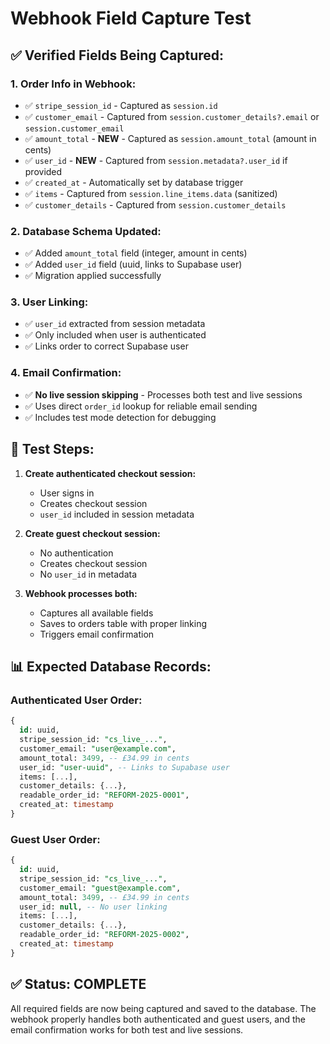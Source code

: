 # Webhook Field Capture Test

## ✅ **Verified Fields Being Captured:**

### 1. **Order Info in Webhook:**
- ✅ `stripe_session_id` - Captured as `session.id`
- ✅ `customer_email` - Captured from `session.customer_details?.email` or `session.customer_email`
- ✅ `amount_total` - **NEW** - Captured as `session.amount_total` (amount in cents)
- ✅ `user_id` - **NEW** - Captured from `session.metadata?.user_id` if provided
- ✅ `created_at` - Automatically set by database trigger
- ✅ `items` - Captured from `session.line_items.data` (sanitized)
- ✅ `customer_details` - Captured from `session.customer_details`

### 2. **Database Schema Updated:**
- ✅ Added `amount_total` field (integer, amount in cents)
- ✅ Added `user_id` field (uuid, links to Supabase user)
- ✅ Migration applied successfully

### 3. **User Linking:**
- ✅ `user_id` extracted from session metadata
- ✅ Only included when user is authenticated
- ✅ Links order to correct Supabase user

### 4. **Email Confirmation:**
- ✅ **No live session skipping** - Processes both test and live sessions
- ✅ Uses direct `order_id` lookup for reliable email sending
- ✅ Includes test mode detection for debugging

## 🧪 **Test Steps:**

1. **Create authenticated checkout session:**
   - User signs in
   - Creates checkout session
   - `user_id` included in session metadata

2. **Create guest checkout session:**
   - No authentication
   - Creates checkout session
   - No `user_id` in metadata

3. **Webhook processes both:**
   - Captures all available fields
   - Saves to orders table with proper linking
   - Triggers email confirmation

## 📊 **Expected Database Records:**

### Authenticated User Order:
```sql
{
  id: uuid,
  stripe_session_id: "cs_live_...",
  customer_email: "user@example.com",
  amount_total: 3499, -- £34.99 in cents
  user_id: "user-uuid", -- Links to Supabase user
  items: [...],
  customer_details: {...},
  readable_order_id: "REFORM-2025-0001",
  created_at: timestamp
}
```

### Guest User Order:
```sql
{
  id: uuid,
  stripe_session_id: "cs_live_...",
  customer_email: "guest@example.com",
  amount_total: 3499, -- £34.99 in cents
  user_id: null, -- No user linking
  items: [...],
  customer_details: {...},
  readable_order_id: "REFORM-2025-0002",
  created_at: timestamp
}
```

## ✅ **Status: COMPLETE**

All required fields are now being captured and saved to the database. The webhook properly handles both authenticated and guest users, and the email confirmation works for both test and live sessions. 